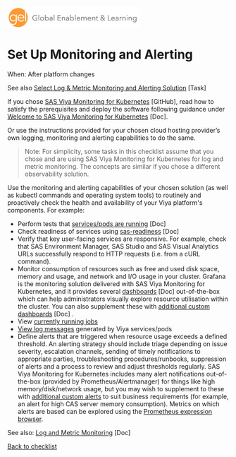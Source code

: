 ![Global Enablement & Learning](/img/gel_banner_logo_tech-partners.jpg)

# Set Up Monitoring and Alerting

<!--
SortString: 0200
Description: Learn how to deploy, update and use either SAS Viya Monitoring for Kubernetes or a cloud provider's observability tools to leverage logging, monitoring and alerting capabilties in your Viya platform.
Tags: Initial,New,Done
Topic: Observability
Essential: Yes
Authors: Ajmal Farzam
-->
When: After platform changes

See also [Select Log & Metric Monitoring and Alerting Solution](./select_monitoring_solution.md) [Task]

If you chose [SAS Viya Monitoring for Kubernetes](https://github.com/sassoftware/viya4-monitoring-kubernetes) [GitHub], read how to satisfy the prerequisites and deploy the software following guidance under [Welcome to SAS Viya Monitoring for Kubernetes](https://go.documentation.sas.com/doc/en/obsrvcdc/default/obsrvdply/n0bzfdp3bn6p4vn1lj9pm2hy8t0q.htm) [Doc].

Or use the instructions provided for your chosen cloud hosting provider’s own logging, monitoring and alerting capabilities to do the same.

> Note: For simplicity, some tasks in this checklist assume that you chose and are using SAS Viya Monitoring for Kubernetes for log and metric monitoring. The concepts are similar if you chose a different observability solution.

Use the monitoring and alerting capabilities of your chosen solution (as well as kubectl commands and operating system tools) to routinely and proactively check the health and availability of your Viya platform's components. For example:
* Perform tests that [services/pods are running](https://go.documentation.sas.com/doc/en/sasadmincdc/default/calchkadm/n00003ongoingtasks00000admin.htm) [Doc]
* Check readiness of services using [sas-readiness](https://go.documentation.sas.com/doc/en/sasadmincdc/default/dplyml0phy0dkr/n16qo9qr3qy3f6n1dabs8jhvsxo4.htm) [Doc]
* Verify that key user-facing services are responsive. For example, check that SAS Environment Manager, SAS Studio and SAS Visual Analytics URLs successfully respond to HTTP requests (i.e. from a cURL command).
* Monitor consumption of resources such as free and used disk space, memory and usage, and network and I/O usage in your cluster. Grafana is the monitoring solution delivered with SAS Viya Monitoring for Kubernetes, and it provides several [dashboards](https://go.documentation.sas.com/doc/en/obsrvcdc/default/obsrvdply/p0hdli5mj0rcr5n16tev89poxmlb.htm) [Doc]  out-of-the-box which can help administrators visually explore resource utilisation within the cluster. You can also supplement these with [additional custom dashboards](https://go.documentation.sas.com/doc/en/obsrvcdc/default/obsrvdply/n1sg9bc44ow616n1sw7l3dlsbmgz.htm) [Doc] .
* View [currently running jobs](https://go.documentation.sas.com/doc/en/obsrvcdc/default/obsrvdply/p0fv84e6amqsfun1uvfwnh0oevhw.htm)
* [View log messages](https://go.documentation.sas.com/doc/en/obsrvcdc/default/obsrvdply/n1u4s2nmjlijs8n1ki7757efhdmv.htm)  generated by Viya services/pods
* Define alerts that are triggered when resource usage exceeds a defined threshold. An alerting strategy should include triage depending on issue severity, escalation channels, sending of timely notifications to appropriate parties, troubleshooting procedures/runbooks, suppression of alerts and a process to review and adjust thresholds regularly. SAS Viya Monitoring for Kubernetes includes many alert notifications out-of-the-box (provided by Prometheus/Alertmanager) for things like high memory/disk/network usage, but you may wish to supplement to these with [additional custom alerts](https://go.documentation.sas.com/doc/en/obsrvcdc/default/obsrvdply/p0c3njkuzu5ssqn1xu6k1oe1nwp3.htm#n00izscmsryfswn1rxnezyl0odih) to suit business requirements (for example, an alert for high CAS server memory consumption). Metrics on which alerts are based can be explored using the [Prometheus expression browser](https://prometheus.io/docs/visualization/browser/).

See also: [Log and Metric Monitoring](https://go.documentation.sas.com/doc/en/obsrvcdc/default/obsrvwlcm/home.htm) [Doc]

[Back to checklist](../checklist.md)